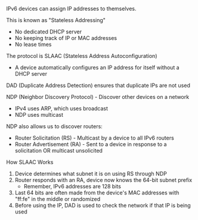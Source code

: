 IPv6 devices can assign IP addresses to themselves.

This is known as "Stateless Addressing"
- No dedicated DHCP server
- No keeping track of IP or MAC addresses
- No lease times

The protocol is SLAAC (Stateless Address Autoconfiguration)
- A device automatically configures an IP address for itself without a DHCP server

DAD (Duplicate Address Detection) ensures that duplicate IPs are not used

NDP (Neighbor Discovery Protocol) - Discover other devices on a network
- IPv4 uses ARP, which uses broadcast
- NDP uses multicast

NDP also allows us to discover routers:
- Router Solicitation (RS) - Multicast by a device to all IPv6 routers
- Router Advertisement (RA) - Sent to a device in response to a solicitation OR multicast unsolicited

How SLAAC Works
1. Device determines what subnet it is on using RS through NDP
2. Router responds with an RA, device now knows the 64-bit subnet prefix
	-  Remember, IPv6 addresses are 128 bits
3. Last 64 bits are often made from the device's MAC addresses with "ff:fe" in the middle or randomized
4. Before using the IP, DAD is used to check the network if that IP is being used